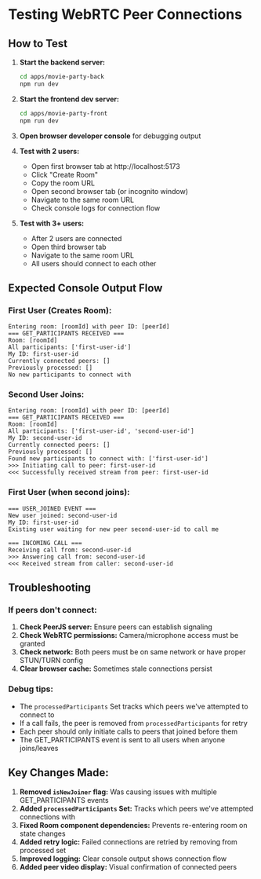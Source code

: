 # Testing WebRTC Peer Connections

## How to Test

1. **Start the backend server:**

    ```bash
    cd apps/movie-party-back
    npm run dev
    ```

2. **Start the frontend dev server:**

    ```bash
    cd apps/movie-party-front
    npm run dev
    ```

3. **Open browser developer console** for debugging output

4. **Test with 2 users:**
    - Open first browser tab at http://localhost:5173
    - Click "Create Room"
    - Copy the room URL
    - Open second browser tab (or incognito window)
    - Navigate to the same room URL
    - Check console logs for connection flow

5. **Test with 3+ users:**
    - After 2 users are connected
    - Open third browser tab
    - Navigate to the same room URL
    - All users should connect to each other

## Expected Console Output Flow

### First User (Creates Room):

```
Entering room: [roomId] with peer ID: [peerId]
=== GET_PARTICIPANTS RECEIVED ===
Room: [roomId]
All participants: ['first-user-id']
My ID: first-user-id
Currently connected peers: []
Previously processed: []
No new participants to connect with
```

### Second User Joins:

```
Entering room: [roomId] with peer ID: [peerId]
=== GET_PARTICIPANTS RECEIVED ===
Room: [roomId]
All participants: ['first-user-id', 'second-user-id']
My ID: second-user-id
Currently connected peers: []
Previously processed: []
Found new participants to connect with: ['first-user-id']
>>> Initiating call to peer: first-user-id
<<< Successfully received stream from peer: first-user-id
```

### First User (when second joins):

```
=== USER_JOINED EVENT ===
New user joined: second-user-id
My ID: first-user-id
Existing user waiting for new peer second-user-id to call me

=== INCOMING CALL ===
Receiving call from: second-user-id
>>> Answering call from: second-user-id
<<< Received stream from caller: second-user-id
```

## Troubleshooting

### If peers don't connect:

1. **Check PeerJS server:** Ensure peers can establish signaling
2. **Check WebRTC permissions:** Camera/microphone access must be granted
3. **Check network:** Both peers must be on same network or have proper STUN/TURN config
4. **Clear browser cache:** Sometimes stale connections persist

### Debug tips:

- The `processedParticipants` Set tracks which peers we've attempted to connect to
- If a call fails, the peer is removed from `processedParticipants` for retry
- Each peer should only initiate calls to peers that joined before them
- The GET_PARTICIPANTS event is sent to all users when anyone joins/leaves

## Key Changes Made:

1. **Removed `isNewJoiner` flag:** Was causing issues with multiple GET_PARTICIPANTS events
2. **Added `processedParticipants` Set:** Tracks which peers we've attempted connections with
3. **Fixed Room component dependencies:** Prevents re-entering room on state changes
4. **Added retry logic:** Failed connections are retried by removing from processed set
5. **Improved logging:** Clear console output shows connection flow
6. **Added peer video display:** Visual confirmation of connected peers
